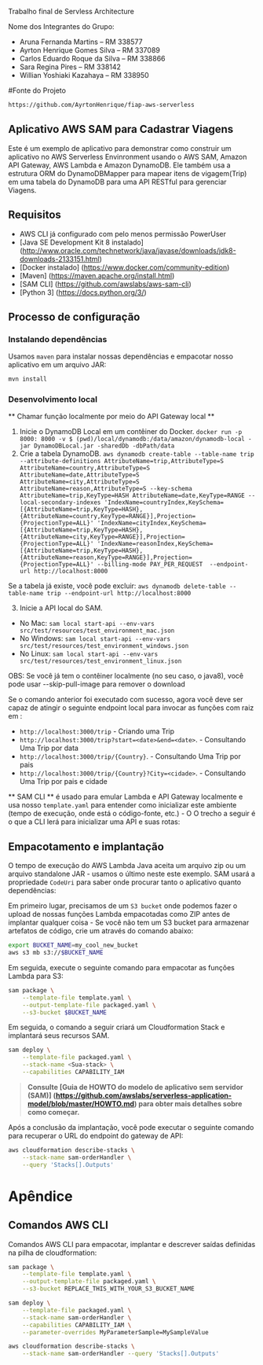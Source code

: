 Trabalho final de Servless Architecture

Nome dos Integrantes do Grupo: 

* Aruna Fernanda Martins   	 	    – RM 338577 
* Ayrton Henrique Gomes Silva   	– RM 337089 
* Carlos Eduardo Roque da Silva     – RM 338866 
* Sara Regina Pires 	 	 		– RM 338142 
* Willian Yoshiaki Kazahaya 	 	– RM 338950 

#Fonte do Projeto

```bash
https://github.com/AyrtonHenrique/fiap-aws-serverless  
```

## Aplicativo AWS SAM para Cadastrar Viagens

Este é um exemplo de aplicativo para demonstrar como construir um aplicativo no AWS Serverless Envinronment usando o
AWS SAM, Amazon API Gateway, AWS Lambda e Amazon DynamoDB.
Ele também usa a estrutura ORM do DynamoDBMapper para mapear itens de vigagem(Trip) em uma tabela do DynamoDB para uma API RESTful para gerenciar Viagens.


## Requisitos

* AWS CLI já configurado com pelo menos permissão PowerUser
* [Java SE Development Kit 8 instalado] (http://www.oracle.com/technetwork/java/javase/downloads/jdk8-downloads-2133151.html)
* [Docker instalado] (https://www.docker.com/community-edition)
* [Maven] (https://maven.apache.org/install.html)
* [SAM CLI] (https://github.com/awslabs/aws-sam-cli)
* [Python 3] (https://docs.python.org/3/)

## Processo de configuração

### Instalando dependências

Usamos `maven` para instalar nossas dependências e empacotar nosso aplicativo em um arquivo JAR:

```bash 
mvn install	
```

### Desenvolvimento local

** Chamar função localmente por meio do API Gateway local **
1. Inicie o DynamoDB Local em um contêiner do Docker. `docker run -p 8000: 8000 -v $ (pwd)/local/dynamodb:/data/amazon/dynamodb-local -jar DynamoDBLocal.jar -sharedDb -dbPath/data`
2. Crie a tabela DynamoDB. `aws dynamodb create-table --table-name trip --attribute-definitions AttributeName=trip,AttributeType=S AttributeName=country,AttributeType=S AttributeName=date,AttributeType=S AttributeName=city,AttributeType=S AttributeName=reason,AttributeType=S --key-schema AttributeName=trip,KeyType=HASH AttributeName=date,KeyType=RANGE --local-secondary-indexes 'IndexName=countryIndex,KeySchema=[{AttributeName=trip,KeyType=HASH},{AttributeName=country,KeyType=RANGE}],Projection={ProjectionType=ALL}' 'IndexName=cityIndex,KeySchema=[{AttributeName=trip,KeyType=HASH},{AttributeName=city,KeyType=RANGE}],Projection={ProjectionType=ALL}' 'IndexName=reasonIndex,KeySchema=[{AttributeName=trip,KeyType=HASH},{AttributeName=reason,KeyType=RANGE}],Projection={ProjectionType=ALL}' --billing-mode PAY_PER_REQUEST  --endpoint-url http://localhost:8000`

Se a tabela já existe, você pode excluir: `aws dynamodb delete-table --table-name trip --endpoint-url http://localhost:8000`

3. Inicie a API local do SAM.
 - No Mac: `sam local start-api --env-vars src/test/resources/test_environment_mac.json`
 - No Windows: `sam local start-api --env-vars src/test/resources/test_environment_windows.json`
 - No Linux: `sam local start-api --env-vars src/test/resources/test_environment_linux.json`
 
 OBS: Se você já tem o contêiner localmente (no seu caso, o java8), você pode usar --skip-pull-image para remover o download

Se o comando anterior foi executado com sucesso, agora você deve ser capaz de atingir o seguinte endpoint local para
invocar as funções com raiz em :
* `http://localhost:3000/trip` - Criando uma Trip
* `http://localhost:3000/trip?start=<date>&end=<date>`. - Consultando Uma Trip por data
* `http://localhost:3000/trip/{Country}`. - Consultando Uma Trip por pais
* `http://localhost:3000/trip/{Country}?City=<cidade>`. - Consultando Uma Trip por pais e cidade


** SAM CLI ** é usado para emular Lambda e API Gateway localmente e usa nosso `template.yaml` para
entender como inicializar este ambiente (tempo de execução, onde está o código-fonte, etc.) - O
O trecho a seguir é o que a CLI lerá para inicializar uma API e suas rotas:


## Empacotamento e implantação

O tempo de execução do AWS Lambda Java aceita um arquivo zip ou um arquivo standalone JAR - usamos o último neste
este exemplo. SAM usará a propriedade `CodeUri` para saber onde procurar tanto o aplicativo quanto
dependências:

Em primeiro lugar, precisamos de um `S3 bucket` onde podemos fazer o upload de nossas funções Lambda empacotadas como ZIP antes de
implantar qualquer coisa - Se você não tem um S3 bucket para armazenar artefatos de código, crie um através do comando abaixo:

```bash
export BUCKET_NAME=my_cool_new_bucket
aws s3 mb s3://$BUCKET_NAME
```

Em seguida, execute o seguinte comando para empacotar as funções Lambda para S3:

```bash
sam package \
    --template-file template.yaml \
    --output-template-file packaged.yaml \
    --s3-bucket $BUCKET_NAME
```

Em seguida, o comando a seguir criará um Cloudformation Stack e implantará seus recursos SAM.

```bash
sam deploy \
    --template-file packaged.yaml \
    --stack-name <Sua-stack> \
    --capabilities CAPABILITY_IAM
```

> **Consulte [Guia de HOWTO do modelo de aplicativo sem servidor (SAM)] (https://github.com/awslabs/serverless-application-model/blob/master/HOWTO.md) para obter mais detalhes sobre como começar.**

Após a conclusão da implantação, você pode executar o seguinte comando para recuperar o URL do endpoint do gateway de API:

```bash
aws cloudformation describe-stacks \
    --stack-name sam-orderHandler \
    --query 'Stacks[].Outputs'
```
# Apêndice

## Comandos AWS CLI

Comandos AWS CLI para empacotar, implantar e descrever saídas definidas na pilha de cloudformation:

```bash
sam package \
    --template-file template.yaml \
    --output-template-file packaged.yaml \
    --s3-bucket REPLACE_THIS_WITH_YOUR_S3_BUCKET_NAME

sam deploy \
    --template-file packaged.yaml \
    --stack-name sam-orderHandler \
    --capabilities CAPABILITY_IAM \
    --parameter-overrides MyParameterSample=MySampleValue

aws cloudformation describe-stacks \
    --stack-name sam-orderHandler --query 'Stacks[].Outputs'
```

